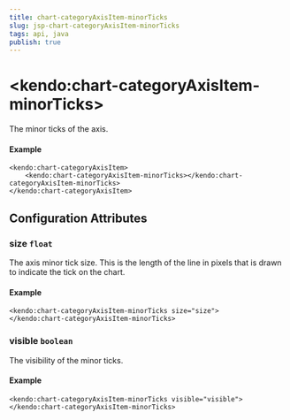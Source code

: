 ```yaml
---
title: chart-categoryAxisItem-minorTicks
slug: jsp-chart-categoryAxisItem-minorTicks
tags: api, java
publish: true
---
```


# \<kendo:chart-categoryAxisItem-minorTicks\>

The minor ticks of the axis.

#### Example
    <kendo:chart-categoryAxisItem>
        <kendo:chart-categoryAxisItem-minorTicks></kendo:chart-categoryAxisItem-minorTicks>
    </kendo:chart-categoryAxisItem>

## Configuration Attributes

### size `float`

The axis minor tick size. This is the length of the line in pixels that is drawn to indicate the tick
on the chart.

#### Example
    <kendo:chart-categoryAxisItem-minorTicks size="size">
    </kendo:chart-categoryAxisItem-minorTicks>

### visible `boolean`

The visibility of the minor ticks.

#### Example
    <kendo:chart-categoryAxisItem-minorTicks visible="visible">
    </kendo:chart-categoryAxisItem-minorTicks>

